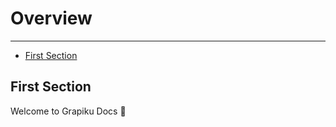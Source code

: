 # Overview

---

-   [First Section](#section-1)

<a name="section-1"></a>

## First Section

Welcome to Grapiku Docs 🦊
